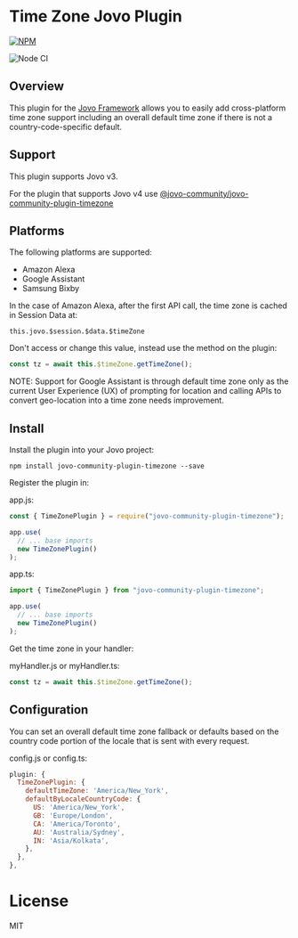 # Time Zone Jovo Plugin

[![NPM](https://nodei.co/npm/jovo-community-plugin-timezone.png)](https://nodei.co/npm/jovo-community-plugin-timezone/)

![Node CI](https://github.com/jovo-community/jovo-community-plugin-timezone/workflows/Build/badge.svg)

## Overview

This plugin for the [Jovo Framework](https://github.com/jovotech/jovo-framework) allows you to easily add cross-platform time zone support including an overall default time zone if there is not a country-code-specific default.

## Support
This plugin supports Jovo v3. 

For the plugin that supports Jovo v4 use [@jovo-community/jovo-community-plugin-timezone](https://www.npmjs.com/package/@jovo-community/jovo-community-plugin-timezone)

## Platforms

The following platforms are supported:

- Amazon Alexa
- Google Assistant
- Samsung Bixby

In the case of Amazon Alexa, after the first API call, the time zone is cached in Session Data at:

`this.jovo.$session.$data.$timeZone`

Don't access or change this value, instead use the method on the plugin:

```js
const tz = await this.$timeZone.getTimeZone();
```

NOTE: Support for Google Assistant is through default time zone only as the current User Experience (UX) of prompting for location and calling APIs to convert geo-location into a time zone needs improvement.

## Install

Install the plugin into your Jovo project:

`npm install jovo-community-plugin-timezone --save`

Register the plugin in:

app.js:

```javascript
const { TimeZonePlugin } = require("jovo-community-plugin-timezone");

app.use(
  // ... base imports
  new TimeZonePlugin()
);
```

app.ts:

```typescript
import { TimeZonePlugin } from "jovo-community-plugin-timezone";

app.use(
  // ... base imports
  new TimeZonePlugin()
);
```

Get the time zone in your handler:

myHandler.js or myHandler.ts:

```javascript
const tz = await this.$timeZone.getTimeZone();
```

## Configuration

You can set an overall default time zone fallback or defaults based on the country code portion of the locale that is sent with every request.

config.js or config.ts:

```javascript
plugin: {
  TimeZonePlugin: {
    defaultTimeZone: 'America/New_York',
    defaultByLocaleCountryCode: {
      US: 'America/New_York',
      GB: 'Europe/London',
      CA: 'America/Toronto',
      AU: 'Australia/Sydney',
      IN: 'Asia/Kolkata',
    },
  },
},
```

# License

MIT

